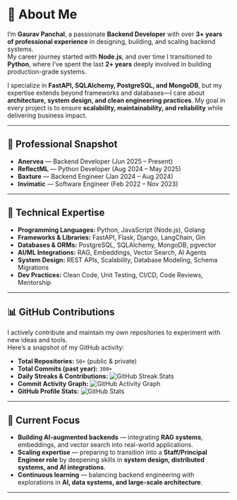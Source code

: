 # 👋 About Me

I’m **Gaurav Panchal**, a passionate **Backend Developer** with over **3+ years of professional experience** in designing, building, and scaling backend systems.  
My career journey started with **Node.js**, and over time I transitioned to **Python**, where I’ve spent the last **2+ years** deeply involved in building production-grade systems.

I specialize in **FastAPI, SQLAlchemy, PostgreSQL, and MongoDB**, but my expertise extends beyond frameworks and databases—I care about **architecture, system design, and clean engineering practices**. My goal in every project is to ensure **scalability, maintainability, and reliability** while delivering business impact.

---

## 💼 Professional Snapshot

- **Anervea** — Backend Developer (Jun 2025 – Present)
- **ReflectML** — Python Developer (Aug 2024 – May 2025)
- **Baxture** — Backend Engineer (Jan 2024 – Aug 2024)
- **Invimatic** — Software Engineer (Feb 2022 – Nov 2023)

---

## 🚀 Technical Expertise

- **Programming Languages:** Python, JavaScript (Node.js), Golang
- **Frameworks & Libraries:** FastAPI, Flask, Django, LangChain, Gin
- **Databases & ORMs:** PostgreSQL, SQLAlchemy, MongoDB, pgvector
- **AI/ML Integrations:** RAG, Embeddings, Vector Search, AI Agents
- **System Design:** REST APIs, Scalability, Database Modeling, Schema Migrations
- **Dev Practices:** Clean Code, Unit Testing, CI/CD, Code Reviews, Mentorship

---

## 📊 GitHub Contributions

I actively contribute and maintain my own repositories to experiment with new ideas and tools.  
Here’s a snapshot of my GitHub activity:

- **Total Repositories:** `50+` (public & private)
- **Total Commits (past year):** `300+`
- **Daily Streaks & Contributions:** ![GitHub Streak Stats](https://github-readme-streak-stats.herokuapp.com/?user=murkh)
- **Commit Activity Graph:** ![GitHub Activity Graph](https://github-readme-activity-graph.vercel.app/graph?username=murkh&theme=github)
- **GitHub Profile Stats:** ![GitHub Stats](https://github-readme-stats.vercel.app/api?username=murkh&show_icons=true&count_private=true&hide=prs&theme=default)

---

## 🌱 Current Focus

- **Building AI-augmented backends** — integrating **RAG systems**, embeddings, and vector search into real-world applications.
- **Scaling expertise** — preparing to transition into a **Staff/Principal Engineer role** by deepening skills in **system design, distributed systems, and AI integrations**.
- **Continuous learning** — balancing backend engineering with explorations in **AI, data systems, and large-scale architecture**.

---
